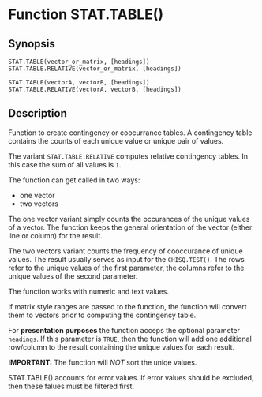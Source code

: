 # Function STAT.TABLE()

## Synopsis

```
STAT.TABLE(vector_or_matrix, [headings])
STAT.TABLE.RELATIVE(vector_or_matrix, [headings])

STAT.TABLE(vectorA, vectorB, [headings])
STAT.TABLE.RELATIVE(vectorA, vectorB, [headings])
```

## Description

Function to create contingency or coocurrance tables. A contingency table contains the counts of each unique value or unique pair of values.

The variant `STAT.TABLE.RELATIVE` computes relative contingency tables. In this case the sum of all values is `1`.

The function can get called in two ways: 

- one vector
- two vectors

The one vector variant simply counts the occurances of the unique values of a vector. The function keeps the general orientation of the vector (either line or column) for the result. 

The two vectors variant counts the frequency of cooccurance of unique values. The result usually serves as input for the `CHISQ.TEST()`. The rows refer to the unique values of the first parameter, the columns refer to the unique values of the second parameter. 

The function works with numeric and text values.

If matrix style ranges are passed to the function, the function will convert them to vectors prior to computing the contingency table.

For **presentation purposes** the function acceps the optional parameter `headings`. If this parameter is `TRUE`, then the function will add one additional row/column to the result containing the unique values for each result.

**IMPORTANT:** The function will *NOT* sort the uniqe values.

STAT.TABLE() accounts for error values. If error values should be excluded, then these falues must be filtered first. 
